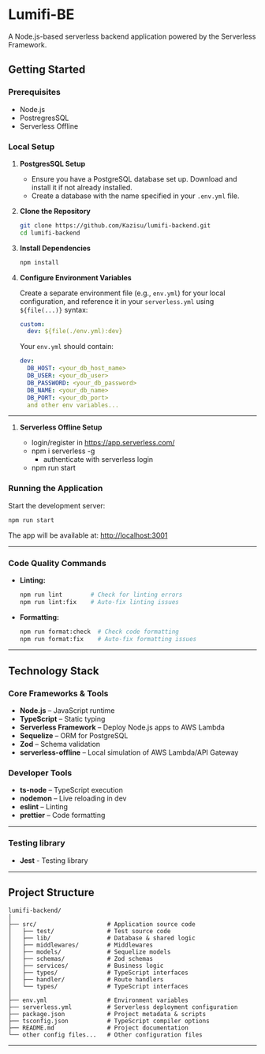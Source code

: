 # Lumifi-BE

A Node.js-based serverless backend application powered by the Serverless Framework.

## **Getting Started**

### **Prerequisites**

- Node.js
- PostregresSQL
- Serverless Offline

### **Local Setup**

1. **PostgresSQL Setup**

   - Ensure you have a PostgreSQL database set up. Download and install it if not already installed.
   - Create a database with the name specified in your `.env.yml` file.

1. **Clone the Repository**

   ```bash
   git clone https://github.com/Kazisu/lumifi-backend.git
   cd lumifi-backend
   ```

1. **Install Dependencies**

   ```bash
   npm install
   ```

1. **Configure Environment Variables**

   Create a separate environment file (e.g., `env.yml`) for your local configuration, and reference it in your `serverless.yml` using `${file(...)}` syntax:

   ```yaml
   custom:
     dev: ${file(./env.yml):dev}
   ```

   Your `env.yml` should contain:

   ```yaml
   dev:
     DB_HOST: <your_db_host_name>
     DB_USER: <your_db_user>
     DB_PASSWORD: <your_db_password>
     DB_NAME: <your_db_name>
     DB_PORT: <your_db_port>
     and other env variables...
   ```

---

1. **Serverless Offline Setup**

   - login/register in https://app.serverless.com/
   - npm i serverless -g
     - authenticate with serverless login
   - npm run start

### **Running the Application**

Start the development server:

```bash
npm run start
```

The app will be available at: [http://localhost:3001](http://localhost:3001)

---

### **Code Quality Commands**

- **Linting:**

  ```bash
  npm run lint        # Check for linting errors
  npm run lint:fix    # Auto-fix linting issues
  ```

- **Formatting:**

  ```bash
  npm run format:check  # Check code formatting
  npm run format:fix    # Auto-fix formatting issues
  ```

---

## **Technology Stack**

### Core Frameworks & Tools

- **Node.js** – JavaScript runtime
- **TypeScript** – Static typing
- **Serverless Framework** – Deploy Node.js apps to AWS Lambda
- **Sequelize** – ORM for PostgreSQL
- **Zod** – Schema validation
- **serverless-offline** – Local simulation of AWS Lambda/API Gateway

### Developer Tools

- **ts-node** – TypeScript execution
- **nodemon** – Live reloading in dev
- **eslint** – Linting
- **prettier** – Code formatting

---

### **Testing library**

- **Jest** - Testing library

---

## Project Structure

```
lumifi-backend/
│
├── src/                    # Application source code
│   ├── test/               # Test source code
│   ├── lib/                # Database & shared logic
│   ├── middlewares/        # Middlewares
│   ├── models/             # Sequelize models
│   ├── schemas/            # Zod schemas
│   ├── services/           # Business logic
│   ├── types/              # TypeScript interfaces
│   ├── handler/            # Route handlers
│   └── types/              # TypeScript interfaces
│
├── env.yml                 # Environment variables
├── serverless.yml          # Serverless deployment configuration
├── package.json            # Project metadata & scripts
├── tsconfig.json           # TypeScript compiler options
├── README.md               # Project documentation
└── other config files...   # Other configuration files
```

---

